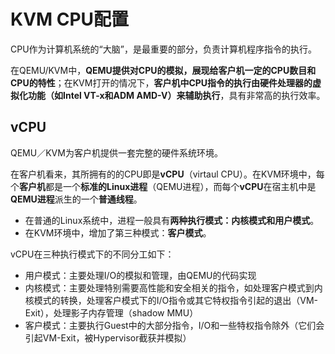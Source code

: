 # KVM CPU配置
CPU作为计算机系统的“大脑”，是最重要的部分，负责计算机程序指令的执行。

在QEMU/KVM中，**QEMU提供对CPU的模拟，展现给客户机一定的CPU数目和CPU的特性**；在KVM打开的情况下，**客户机中CPU指令的执行由硬件处理器的虚拟化功能（如Intel VT-x和ADM AMD-V）来辅助执行**，具有非常高的执行效率。

## vCPU
QEMU／KVM为客户机提供一套完整的硬件系统环境。

在客户机看来，其所拥有的的CPU即是**vCPU**（virtaul CPU）。在KVM环境中，每个**客户机**都是一个**标准的Linux进程**（QEMU进程），而每个**vCPU**在宿主机中是**QEMU进程**派生的一个**普通线程**。

* 在普通的Linux系统中，进程一般具有**两种执行模式：内核模式和用户模式**。
* 在KVM环境中，增加了第三种模式：**客户模式**。 

vCPU在三种执行模式下的不同分工如下：

* 用户模式：主要处理I/O的模拟和管理，由QEMU的代码实现
* 内核模式：主要处理特别需要高性能和安全相关的指令，如处理客户模式到内核模式的转换，处理客户模式下的I/O指令或其它特权指令引起的退出（VM-Exit），处理影子内存管理（shadow MMU）
* 客户模式：主要执行Guest中的大部分指令，I/O和一些特权指令除外（它们会引起VM-Exit，被Hypervisor截获并模拟）

